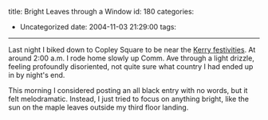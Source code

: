 title: Bright Leaves through a Window
id: 180
categories:
  - Uncategorized
date: 2004-11-03 21:29:00
tags:
---

Last night I biked down to Copley Square to be near the [Kerry festivities](http://www.ofoto.com/BrowsePhotos.jsp?showSlide=true&amp;Uc=3p48y63.4cywggnv&amp;Uy=-7rjsga&amp;Upost_signin=BrowsePhotos.jsp%3fshowSlide%3dtrue&amp;Ux=0). At around 2:00 a.m. I rode home slowly up Comm. Ave through a
light drizzle, feeling profoundly disoriented, not quite sure what country I had ended up in by night's end.

This morning I  considered posting an all black entry with no words, but it felt melodramatic. Instead, I just tried to focus on anything bright, like the sun on the maple leaves outside my third floor landing. <!--break-->